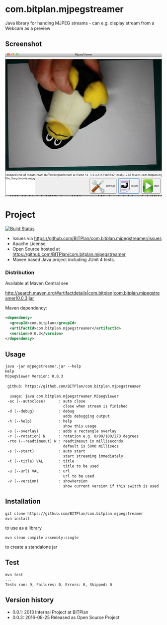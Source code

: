 # com.bitplan.mjpegstreamer
Java library for handing MJPEG streams - can e.g. display stream from a Webcam as a preview

## Screenshot
![Screenshot](Screenshot.png)

# Project
[![Build Status](https://travis-ci.org/BITPlan/com.bitplan.mjpegstreamer.svg?branch=master)](https://travis-ci.org/BITPlan/com.bitplan.mjpegstreamer)
* Issues via https://github.com/BITPlan/com.bitplan.mjpegstreamer/issues
* Apache License
* Open Source hosted at https://github.com/BITPlan/com.bitplan.mjpegstreamer
* Maven based Java project including JUnit 4 tests.

### Distribution
Available at Maven Central see 

http://search.maven.org/#artifactdetails|com.bitplan|com.bitplan.mjpegstreamer|0.0.3|jar

Maven dependency:

```xml
<dependency>
  <groupId>com.bitplan</groupId>
  <artifactId>com.bitplan.mjpegstreamer</artifactId>
  <version>0.0.3</version>
</dependency>
```

## Usage
```
java -jar mjpegstreamer.jar --help
Help
MJpegViewer Version: 0.0.3

 github: https://github.com/BITPlan/com.bitplan.mjpegstreamer

  usage: java com.bitplan.mjpegstreamer.MJpegViewer
 -ac (--autoclose)      : auto close
                          close when stream is finished
 -d (--debug)           : debug
                          adds debugging output
 -h (--help)            : help
                          show this usage
 -o (--overlay)         : adds a rectangle overlay
 -r (--rotation) N      : rotation e.g. 0/90/180/270 degrees
 -rto (--readtimeout) N : readtimeout in milliseconds
                          default is 5000 millisecs
 -s (--start)           : auto start
                          start streaming immediately
 -t (--title) VAL       : title
                          title to be used
 -u (--url) VAL         : url
                          url to be used
 -v (--version)         : showVersion
                          show current version if this switch is used
```

## Installation
```
git clone https://github.com/BITPlan/com.bitplan.mjpegstreamer
mvn install
```
to use as a library 

```
mvn clean compile assembly:single
```
to create a standalone jar

## Test
```
mvn test
...
Tests run: 9, Failures: 0, Errors: 0, Skipped: 0
```

## Version history
* 0.0.1: 2013       Internal Project at BITPlan
* 0.0.3: 2016-08-25 Released as Open Source Project
